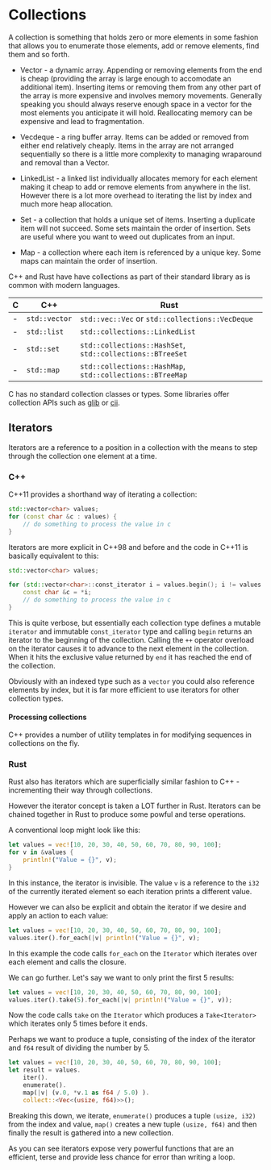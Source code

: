 # Collections

A collection is something that holds zero or more elements in some fashion that allows you to enumerate those elements, add or remove elements, find them and so forth.

* Vector - a dynamic array. Appending or removing elements from the end is cheap (providing the array is large enough to accomodate an additional item). Inserting items or removing them from any other part of the array is more expensive and involves memory movements. Generally speaking you should always reserve enough space in a vector for the most elements you anticipate it will hold. Reallocating memory can be expensive and lead to fragmentation.

* Vecdeque - a ring buffer array. Items can be added or removed from either end relatively cheaply. Items in the array are not arranged sequentially so there is a little more complexity to managing wraparound and removal than a Vector.

* LinkedList - a linked list individually allocates memory for each element making it cheap to add or remove elements from anywhere in the list. However there is a lot more overhead to iterating the list by index and much more heap allocation.

* Set - a collection that holds a unique set of items. Inserting a duplicate item will not succeed. Some sets maintain the order of insertion. Sets are useful where you want to weed out duplicates from an input.

* Map - a collection where each item is referenced by a unique key. Some maps can maintain the order of insertion.

C++ and Rust have have collections as part of their standard library as is common with modern languages.

| C | C++ | Rust
| --- | --- | ---
| - | `std::vector` | `std::vec::Vec` or `std::collections::VecDeque`
| - | `std::list` | `std::collections::LinkedList`
| - | `std::set` | `std::collections::HashSet`, `std::collections::BTreeSet`
| - | `std::map` | `std::collections::HashMap`, `std::collections::BTreeMap`

C has no standard collection classes or types. Some libraries offer collection APIs such as [glib](https://developer.gnome.org/glib/) or [cii](https://github.com/drh/cii).

## Iterators

Iterators are a reference to a position in a collection with the means to step through the collection one element at a time.

### C++

C++11 provides a shorthand way of iterating a collection:

```c++
std::vector<char> values;
for (const char &c : values) {
    // do something to process the value in c
}
```

Iterators are more explicit in C++98 and before and the code in C++11 is basically equivalent to this:

```c++
std::vector<char> values;

for (std::vector<char>::const_iterator i = values.begin(); i != values.end(); ++i) {
    const char &c = *i;
    // do something to process the value in c
}
```

This is quite verbose, but essentially each collection type defines a mutable `iterator` and immutable `const_iterator` type and calling `begin` returns an iterator to the beginning of the collection. Calling the `++` operator overload on the iterator causes it to advance to the next element in the collection. When it hits the exclusive value returned by `end` it has reached the end of the collection.

Obviously with an indexed type such as a `vector` you could also reference elements by index, but it is far more efficient to use iterators for other collection types.

#### Processing collections

C++ provides a number of utility templates in <algorithm> for modifying sequences in collections on the fly. 

### Rust

Rust also has iterators which are superficially similar fashion to C++ - incrementing their way through collections. 

However the iterator concept is taken a LOT further in Rust. Iterators can be chained together in Rust to produce some powful and terse operations.

A conventional loop might look like this:

```rust
let values = vec![10, 20, 30, 40, 50, 60, 70, 80, 90, 100];
for v in &values {
    println!("Value = {}", v);
}
```

In this instance, the iterator is invisible. The value `v` is a reference to the `i32` of the currently iterated element so each iteration prints a different value.

However we can also be explicit and obtain the iterator if we desire and apply an action to each value:

```rust
let values = vec![10, 20, 30, 40, 50, 60, 70, 80, 90, 100];
values.iter().for_each(|v| println!("Value = {}", v);
```

In this example the code calls `for_each` on the `Iterator` which iterates over each element and calls the closure.

We can go further. Let's say we want to only print the first 5 results:

```rust
let values = vec![10, 20, 30, 40, 50, 60, 70, 80, 90, 100];
values.iter().take(5).for_each(|v| println!("Value = {}", v));
```

Now the code calls `take` on the `Iterator` which produces a `Take<Iterator>` which iterates only 5 times before it ends.

Perhaps we want to produce a tuple, consisting of the index of the iterator and `f64` result of dividing the number by 5.

```rust
let values = vec![10, 20, 30, 40, 50, 60, 70, 80, 90, 100];
let result = values.
    iter().
    enumerate().
    map(|v| (v.0, *v.1 as f64 / 5.0) ).
    collect::<Vec<(usize, f64)>>();
```

Breaking this down, we iterate, `enumerate()` produces a tuple `(usize, i32)` from the index and value, `map()` creates a new tuple `(usize, f64)` and then finally the result is gathered into a new collection. 

As you can see iterators expose very powerful functions that are an efficient, terse and provide less chance for error than writing a loop.